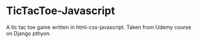 # TicTacToe-Javascript
A tic tac toe game written in html-css-javascript. Taken from Udemy course on Django pthyon.
